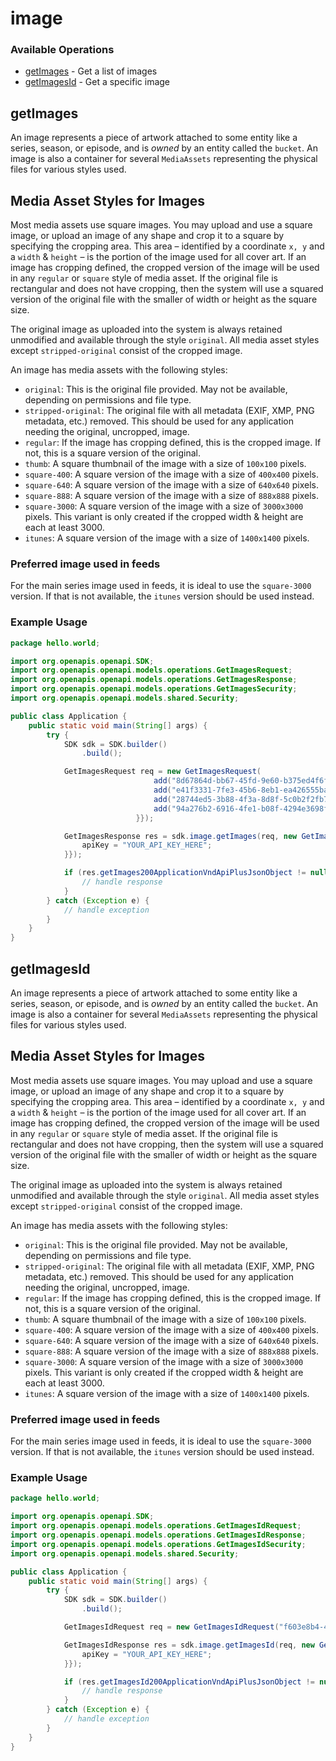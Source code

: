 # image

### Available Operations

* [getImages](#getimages) - Get a list of images
* [getImagesId](#getimagesid) - Get a specific image

## getImages

An image represents a piece of artwork attached to some entity like a series, season, or episode,
and is _owned_ by an entity called the `bucket`.
An image is also a container for several `MediaAssets` representing the physical files for various
styles used.

## Media Asset Styles for Images

Most media assets use square images. You may upload and use a square image, or upload an image of any
shape and crop it to a square by specifying the cropping area. This area – identified by a coordinate
`x, y` and a `width` & `height` – is the portion of the image used for all cover art. If an image has
cropping defined, the cropped version of the image will be used in any `regular` or `square` style of media
asset. If the original file is rectangular and does not have cropping, then the system will use a squared
version of the original file with the smaller of width or height as the square size.

The original image as uploaded into the system is always retained unmodified and available through
the style `original`. All media asset styles except `stripped-original` consist of the cropped image.

An image has media assets with the following styles:

- `original`: This is the original file provided. May not be available, depending on permissions
  and file type.
- `stripped-original`: The original file with all metadata (EXIF, XMP, PNG metadata, etc.) removed.
  This should be used for any application needing the original, uncropped, image.
- `regular`: If the image has cropping defined, this is the cropped image.
  If not, this is a square version of the original.
- `thumb`: A square thumbnail of the image with a size of `100x100` pixels.
- `square-400`: A square version of the image with a size of `400x400` pixels.
- `square-640`: A square version of the image with a size of `640x640` pixels.
- `square-888`: A square version of the image with a size of `888x888` pixels.
- `square-3000`: A square version of the image with a size of `3000x3000` pixels.
  This variant is only created if the cropped width & height are each at least 3000.
- `itunes`: A square version of the image with a size of `1400x1400` pixels.

### Preferred image used in feeds

For the main series image used in feeds, it is ideal to use the `square-3000` version.
If that is not available, the `itunes` version should be used instead.



### Example Usage

```java
package hello.world;

import org.openapis.openapi.SDK;
import org.openapis.openapi.models.operations.GetImagesRequest;
import org.openapis.openapi.models.operations.GetImagesResponse;
import org.openapis.openapi.models.operations.GetImagesSecurity;
import org.openapis.openapi.models.shared.Security;

public class Application {
    public static void main(String[] args) {
        try {
            SDK sdk = SDK.builder()
                .build();

            GetImagesRequest req = new GetImagesRequest(                new String[]{{
                                add("8d67864d-bb67-45fd-9e60-b375ed4f6fbe"),
                                add("e41f3331-7fe3-45b6-8eb1-ea426555ba3c"),
                                add("28744ed5-3b88-4f3a-8d8f-5c0b2f2fb7b1"),
                                add("94a276b2-6916-4fe1-b08f-4294e3698f44"),
                            }});            

            GetImagesResponse res = sdk.image.getImages(req, new GetImagesSecurity("voluptate") {{
                apiKey = "YOUR_API_KEY_HERE";
            }});

            if (res.getImages200ApplicationVndApiPlusJsonObject != null) {
                // handle response
            }
        } catch (Exception e) {
            // handle exception
        }
    }
}
```

## getImagesId

An image represents a piece of artwork attached to some entity like a series, season, or episode,
and is _owned_ by an entity called the `bucket`.
An image is also a container for several `MediaAssets` representing the physical files for various
styles used.

## Media Asset Styles for Images

Most media assets use square images. You may upload and use a square image, or upload an image of any
shape and crop it to a square by specifying the cropping area. This area – identified by a coordinate
`x, y` and a `width` & `height` – is the portion of the image used for all cover art. If an image has
cropping defined, the cropped version of the image will be used in any `regular` or `square` style of media
asset. If the original file is rectangular and does not have cropping, then the system will use a squared
version of the original file with the smaller of width or height as the square size.

The original image as uploaded into the system is always retained unmodified and available through
the style `original`. All media asset styles except `stripped-original` consist of the cropped image.

An image has media assets with the following styles:

- `original`: This is the original file provided. May not be available, depending on permissions
  and file type.
- `stripped-original`: The original file with all metadata (EXIF, XMP, PNG metadata, etc.) removed.
  This should be used for any application needing the original, uncropped, image.
- `regular`: If the image has cropping defined, this is the cropped image.
  If not, this is a square version of the original.
- `thumb`: A square thumbnail of the image with a size of `100x100` pixels.
- `square-400`: A square version of the image with a size of `400x400` pixels.
- `square-640`: A square version of the image with a size of `640x640` pixels.
- `square-888`: A square version of the image with a size of `888x888` pixels.
- `square-3000`: A square version of the image with a size of `3000x3000` pixels.
  This variant is only created if the cropped width & height are each at least 3000.
- `itunes`: A square version of the image with a size of `1400x1400` pixels.

### Preferred image used in feeds

For the main series image used in feeds, it is ideal to use the `square-3000` version.
If that is not available, the `itunes` version should be used instead.



### Example Usage

```java
package hello.world;

import org.openapis.openapi.SDK;
import org.openapis.openapi.models.operations.GetImagesIdRequest;
import org.openapis.openapi.models.operations.GetImagesIdResponse;
import org.openapis.openapi.models.operations.GetImagesIdSecurity;
import org.openapis.openapi.models.shared.Security;

public class Application {
    public static void main(String[] args) {
        try {
            SDK sdk = SDK.builder()
                .build();

            GetImagesIdRequest req = new GetImagesIdRequest("f603e8b4-45e8-40ca-95ef-d20e457e1858");            

            GetImagesIdResponse res = sdk.image.getImagesId(req, new GetImagesIdSecurity("cum") {{
                apiKey = "YOUR_API_KEY_HERE";
            }});

            if (res.getImagesId200ApplicationVndApiPlusJsonObject != null) {
                // handle response
            }
        } catch (Exception e) {
            // handle exception
        }
    }
}
```

